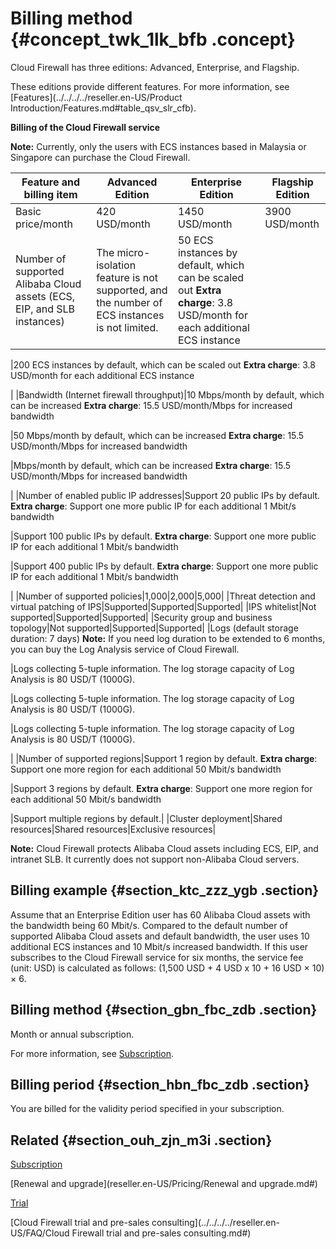 # Billing method {#concept_twk_1lk_bfb .concept}

Cloud Firewall has three editions: Advanced, Enterprise, and Flagship.

These editions provide different features. For more information, see [Features](../../../../reseller.en-US/Product Introduction/Features.md#table_qsv_slr_cfb).

**Billing of the Cloud Firewall service**

**Note:** Currently, only the users with ECS instances based in Malaysia or Singapore can purchase the Cloud Firewall.

|Feature and billing item|Advanced Edition|Enterprise Edition|Flagship Edition|
|------------------------|----------------|------------------|----------------|
|Basic price/month|420 USD/month|1450 USD/month|3900 USD/month|
|Number of supported Alibaba Cloud assets \(ECS, EIP, and SLB instances\)|The micro-isolation feature is not supported, and the number of ECS instances is not limited.|50 ECS instances by default, which can be scaled out **Extra charge**: 3.8 USD/month for each additional ECS instance

 |200 ECS instances by default, which can be scaled out **Extra charge**: 3.8 USD/month for each additional ECS instance

 |
|Bandwidth \(Internet firewall throughput\)|10 Mbps/month by default, which can be increased **Extra charge**: 15.5 USD/month/Mbps for increased bandwidth

 |50 Mbps/month by default, which can be increased **Extra charge**: 15.5 USD/month/Mbps for increased bandwidth

 |Mbps/month by default, which can be increased **Extra charge**: 15.5 USD/month/Mbps for increased bandwidth

 |
|Number of enabled public IP addresses|Support 20 public IPs by default. **Extra charge**: Support one more public IP for each additional 1 Mbit/s bandwidth

 |Support 100 public IPs by default. **Extra charge**: Support one more public IP for each additional 1 Mbit/s bandwidth

 |Support 400 public IPs by default. **Extra charge**: Support one more public IP for each additional 1 Mbit/s bandwidth

 |
|Number of supported policies|1,000|2,000|5,000|
|Threat detection and virtual patching of IPS|Supported|Supported|Supported|
|IPS whitelist|Not supported|Supported|Supported|
|Security group and business topology|Not supported|Supported|Supported|
|Logs \(default storage duration: 7 days\) **Note:** If you need log duration to be extended to 6 months, you can buy the Log Analysis service of Cloud Firewall.

 |Logs collecting 5-tuple information. The log storage capacity of Log Analysis is 80 USD/T \(1000G\).

 |Logs collecting 5-tuple information. The log storage capacity of Log Analysis is 80 USD/T \(1000G\).

 |Logs collecting 5-tuple information. The log storage capacity of Log Analysis is 80 USD/T \(1000G\).

 |
|Number of supported regions|Support 1 region by default. **Extra charge**: Support one more region for each additional 50 Mbit/s bandwidth

 |Support 3 regions by default. **Extra charge**: Support one more region for each additional 50 Mbit/s bandwidth

 |Support multiple regions by default.|
|Cluster deployment|Shared resources|Shared resources|Exclusive resources|

**Note:** Cloud Firewall protects Alibaba Cloud assets including ECS, EIP, and intranet SLB. It currently does not support non-Alibaba Cloud servers.

## Billing example {#section_ktc_zzz_ygb .section}

Assume that an Enterprise Edition user has 60 Alibaba Cloud assets with the bandwidth being 60 Mbit/s. Compared to the default number of supported Alibaba Cloud assets and default bandwidth, the user uses 10 additional ECS instances and 10 Mbit/s increased bandwidth. If this user subscribes to the Cloud Firewall service for six months, the service fee \(unit: USD\) is calculated as follows: \(1,500 USD + 4 USD x 10 + 16 USD × 10\) × 6.

## Billing method {#section_gbn_fbc_zdb .section}

Month or annual subscription.

For more information, see [Subscription](reseller.en-US/Pricing/Subscription.md#ol_vyl_1sf_cfb).

## Billing period {#section_hbn_fbc_zdb .section}

You are billed for the validity period specified in your subscription.

## Related {#section_ouh_zjn_m3i .section}

[Subscription](reseller.en-US/Pricing/Subscription.md#)

[Renewal and upgrade](reseller.en-US/Pricing/Renewal and upgrade.md#)

[Trial](reseller.en-US/Pricing/Trial.md#)

[Cloud Firewall trial and pre-sales consulting](../../../../reseller.en-US/FAQ/Cloud Firewall trial and pre-sales consulting.md#)

